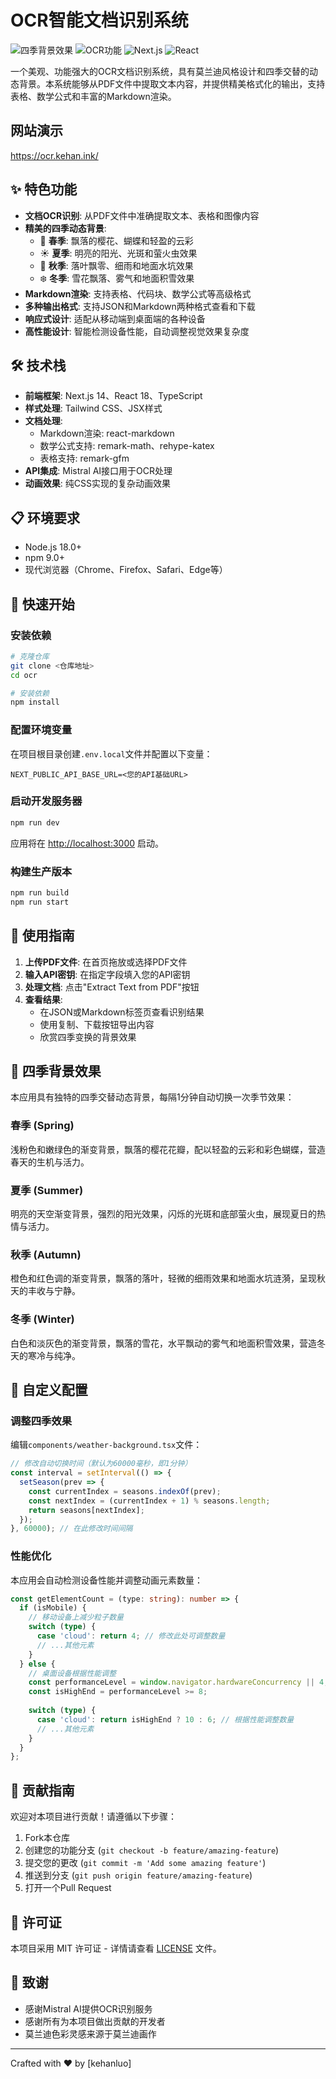 # OCR智能文档识别系统

![四季背景效果](https://img.shields.io/badge/特色-四季动态背景-brightgreen)
![OCR功能](https://img.shields.io/badge/功能-OCR文档识别-blue)
![Next.js](https://img.shields.io/badge/技术-Next.js-black)
![React](https://img.shields.io/badge/技术-React-61dafb)

一个美观、功能强大的OCR文档识别系统，具有莫兰迪风格设计和四季交替的动态背景。本系统能够从PDF文件中提取文本内容，并提供精美格式化的输出，支持表格、数学公式和丰富的Markdown渲染。
## 网站演示
https://ocr.kehan.ink/
## ✨ 特色功能

- **文档OCR识别**: 从PDF文件中准确提取文本、表格和图像内容
- **精美的四季动态背景**: 
  - 🌸 **春季**: 飘落的樱花、蝴蝶和轻盈的云彩
  - ☀️ **夏季**: 明亮的阳光、光斑和萤火虫效果
  - 🍁 **秋季**: 落叶飘零、细雨和地面水坑效果
  - ❄️ **冬季**: 雪花飘落、雾气和地面积雪效果
- **Markdown渲染**: 支持表格、代码块、数学公式等高级格式
- **多种输出格式**: 支持JSON和Markdown两种格式查看和下载
- **响应式设计**: 适配从移动端到桌面端的各种设备
- **高性能设计**: 智能检测设备性能，自动调整视觉效果复杂度

## 🛠️ 技术栈

- **前端框架**: Next.js 14、React 18、TypeScript
- **样式处理**: Tailwind CSS、JSX样式
- **文档处理**: 
  - Markdown渲染: react-markdown
  - 数学公式支持: remark-math、rehype-katex
  - 表格支持: remark-gfm
- **API集成**: Mistral AI接口用于OCR处理
- **动画效果**: 纯CSS实现的复杂动画效果

## 📋 环境要求

- Node.js 18.0+
- npm 9.0+
- 现代浏览器（Chrome、Firefox、Safari、Edge等）

## 🚀 快速开始

### 安装依赖

```bash
# 克隆仓库
git clone <仓库地址>
cd ocr

# 安装依赖
npm install
```

### 配置环境变量

在项目根目录创建`.env.local`文件并配置以下变量：

```
NEXT_PUBLIC_API_BASE_URL=<您的API基础URL>
```

### 启动开发服务器

```bash
npm run dev
```

应用将在 [http://localhost:3000](http://localhost:3000) 启动。

### 构建生产版本

```bash
npm run build
npm run start
```

## 📖 使用指南

1. **上传PDF文件**: 在首页拖放或选择PDF文件
2. **输入API密钥**: 在指定字段填入您的API密钥
3. **处理文档**: 点击"Extract Text from PDF"按钮
4. **查看结果**: 
   - 在JSON或Markdown标签页查看识别结果
   - 使用复制、下载按钮导出内容
   - 欣赏四季变换的背景效果

## 🌈 四季背景效果

本应用具有独特的四季交替动态背景，每隔1分钟自动切换一次季节效果：

### 春季 (Spring)
浅粉色和嫩绿色的渐变背景，飘落的樱花花瓣，配以轻盈的云彩和彩色蝴蝶，营造春天的生机与活力。

### 夏季 (Summer)
明亮的天空渐变背景，强烈的阳光效果，闪烁的光斑和底部萤火虫，展现夏日的热情与活力。

### 秋季 (Autumn)
橙色和红色调的渐变背景，飘落的落叶，轻微的细雨效果和地面水坑涟漪，呈现秋天的丰收与宁静。

### 冬季 (Winter)
白色和淡灰色的渐变背景，飘落的雪花，水平飘动的雾气和地面积雪效果，营造冬天的寒冷与纯净。

## 🔧 自定义配置

### 调整四季效果

编辑`components/weather-background.tsx`文件：

```typescript
// 修改自动切换时间（默认为60000毫秒，即1分钟）
const interval = setInterval(() => {
  setSeason(prev => {
    const currentIndex = seasons.indexOf(prev);
    const nextIndex = (currentIndex + 1) % seasons.length;
    return seasons[nextIndex];
  });
}, 60000); // 在此修改时间间隔
```

### 性能优化

本应用会自动检测设备性能并调整动画元素数量：

```typescript
const getElementCount = (type: string): number => {
  if (isMobile) {
    // 移动设备上减少粒子数量
    switch (type) {
      case 'cloud': return 4; // 修改此处可调整数量
      // ...其他元素
    }
  } else {
    // 桌面设备根据性能调整
    const performanceLevel = window.navigator.hardwareConcurrency || 4;
    const isHighEnd = performanceLevel >= 8;
    
    switch (type) {
      case 'cloud': return isHighEnd ? 10 : 6; // 根据性能调整数量
      // ...其他元素
    }
  }
};
```

## 📝 贡献指南

欢迎对本项目进行贡献！请遵循以下步骤：

1. Fork本仓库
2. 创建您的功能分支 (`git checkout -b feature/amazing-feature`)
3. 提交您的更改 (`git commit -m 'Add some amazing feature'`)
4. 推送到分支 (`git push origin feature/amazing-feature`)
5. 打开一个Pull Request

## 📄 许可证

本项目采用 MIT 许可证 - 详情请查看 [LICENSE](LICENSE) 文件。

## 👏 致谢

- 感谢Mistral AI提供OCR识别服务
- 感谢所有为本项目做出贡献的开发者
- 莫兰迪色彩灵感来源于莫兰迪画作

---

Crafted with ❤️ by [kehanluo] 
